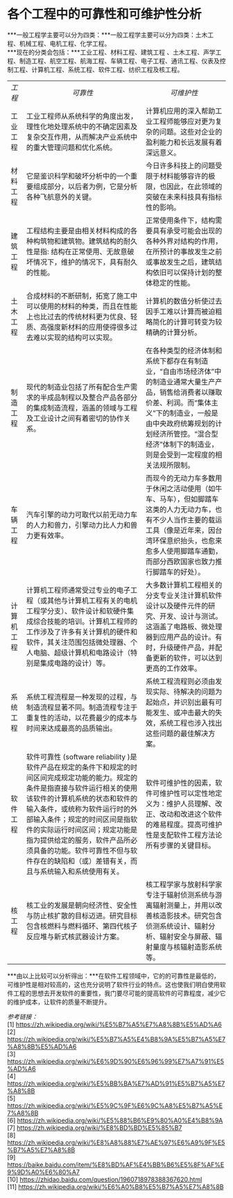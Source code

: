 # 各个工程中的可靠性和可维护性分析 #
***一般工程学主要可以分为四类：***一般工程学主要可以分为四类：土木工程、机械工程、电机工程、化学工程。  
***现在的分类会包括：***工业工程、材料工程、建筑工程 、土木工程、声学工程、制造工程、航空工程、航海工程、车辆工程、电子工程、通讯工程、仪表及控制工程、计算机工程、系统工程、软件工程、纺织工程及核工程。  
<table>
<tbody>
<tr><td><em>工程</em></td><td><em><center>可靠性</em></td><td><em><center>可维护性</em></td></tr>
<tr><td>工业工程</td><td>工业工程师从系统科学的角度出发，理性化地处理系统中的不确定因素及复杂交互作用，从而解决产业系统中的重大管理问题和优化系统。</td><td>计算机应用的深入帮助工业工程师能够应对更为复杂的问题。这些对企业的盈利能力和长远发展有着深远意义。</td></tr>
<tr><td>材料工程</td><td>它是鉴识科学和破坏分析中的一个重要组成部分，以后者为例，它是分析各种飞航意外的关键。</td><td>今日许多科技上的问题受限于材料能够容许的极限，也因此，在此领域的突破在未来科技具有指标性的影响。</td></tr>
<tr><td>建筑工程</td><td>工程结构主要是由相关材料构成的各种构筑物和建筑物。建筑结构的耐久性是指: 结构在正常使用、无故意破坏情况下，维护的情况下，具有耐久的性能。</td><td>正常使用条件下，结构需要具有承受可能会出现的各种外界对结构的作用，在所预计的事故发生之前或事故发生之后，建筑结构依旧可以保持计划的整体稳定的性能。</td></tr>
<tr><td>土木工程</td><td>合成材料的不断研制，拓宽了施工中可以使用的材料的种类，而且在性能上也比过去的传统材料更为优良、轻质、高强度新材料的应用使得很多过去难以实现的结构可以实现。</td><td>计算机的数值分析使过去因手工难以计算而被迫粗略简化的计算可转变为较精确的计算分析。</td></tr>
<tr><td>制造工程</td><td>现代的制造业包括了所有配合生产需求的半成品制程以及整合产品各部分的集成制造流程，涵盖的领域与工程及工业设计之间有着密切的协作关系。</td><td>在各种类型的经济体制和系统下都存在有制造业，“自由市场经济体”中的制造业通常大量生产产品，销售给消费者以赚取价差、利润。而“集体主义”下的制造业，一般是由中央政府统筹规划的计划经济所管控。“混合型经济”体制下的制造业，则是会受到一定程度的相关法规所限制。</td></tr>
<tr><td>车辆工程</td><td>汽车引擎的动力可取代以前无动力车的人力和兽力，引擎动力比人力和兽力更有效率。</td><td>而现今的无动力车多数用于休闲之活动使用（如牛车、马车），但如脚踏车这类的人力无动力车，也有不少人当作主要的载运工具（像是近年来，因台湾环保意织抬头，也愈来愈多人使用脚踏车通勤，而部分西欧国家也致力推行脚踏车的好处）。</td></tr>
<tr><td>计算机工程</td><td>计算机工程师通常受过专业的电子工程（或其他与计算机工程有关的电机工程学分支）、软件设计和软硬件集成综合技能的培训。计算机工程师的工作涉及了许多有关计算机的硬件和软件，其关注范围包括微处理器、个人电脑、超级计算机和电路设计（特别是集成电路的设计）等。</td><td>大多数计算机工程相关的分支专业关注计算机软件设计以及硬件元件的研究、开发、设计与测试。这涵盖了电路板、微处理器到应用产品的设计。有时，升级硬件产品，并配备更新的软件，可以达到更高的工作效率。</td></tr>
<tr><td>系统工程</td><td>系统工程流程是一种发现的过程，与制造流程显著不同。制造流程专注于重复性的活动，以花费最少的成本与时间来达成最高的品质输出。</td><td>系统工程流程则必须由发现实际、待解决的问题为起始点，并识别出最有可能发生、或冲击最大的失效，系统工程也涉入找出这些问题的最佳解决方案。</td></tr>
<tr><td>软件工程</td><td>软件可靠性 (software reliability )是软件产品在规定的条件下和规定的时间区间完成规定功能的能力。规定的条件是指直接与软件运行相关的使用该软件的计算机系统的状态和软件的输入条件，或统称为软件运行时的外部输入条件；规定的时间区间是指软件的实际运行时间区间；规定功能是指为提供给定的服务，软件产品所必须具备的功能。软件可靠性不但与软件存在的缺陷和（或）差错有关，而且与系统输入和系统使用有关。</td><td>软件可维护性的因素，软件可维护性可以定性地定义为：维护人员理解、改正、改动和改进这个软件的难易程度。提高可维护性是支配软件工程方法论所有步骤的关键目标。</td></tr>
<tr><td>核工程</td><td>核工业的发展是朝向经济性、安全性与防止核扩散的目标迈进。研究目标包含核燃料与燃料循环、第四代核子反应堆与新式核武器设计方案。</td><td>核工程学家与放射科学家专注于辐射侦测系统与游离辐射测量上，并用以改善核造影技术。研究包含侦测系统设计、辐射分析、辐射安全与屏蔽、辐射量度与核辐射造影系统等。</td></tr>
</tbody>
</table>  
***由以上比较可以分析得出：***在软件工程领域中，它的的可靠性是最低的，可维护性是相对较高的，这也充分说明了软件行业的特点。这也使我们明白使用软件工程的思想去开发软件的重要性，我门要尽可能的提高软件的可靠程度，减少它的维护成本，让软件的质量不断提升。  
  
*参考链接：*  
[1] https://zh.wikipedia.org/wiki/%E5%B7%A5%E7%A8%8B%E5%AD%A6  
[2] https://zh.wikipedia.org/wiki/%E5%B7%A5%E4%B8%9A%E5%B7%A5%E7%A8%8B%E5%AD%A6  
[3] https://zh.wikipedia.org/wiki/%E6%9D%90%E6%96%99%E7%A7%91%E5%AD%A6  
[4] https://zh.wikipedia.org/wiki/%E5%BB%BA%E7%AD%91%E5%B7%A5%E7%A8%8B  
[5] https://zh.wikipedia.org/wiki/%E5%9C%9F%E6%9C%A8%E5%B7%A5%E7%A8%8B  
[6] https://zh.wikipedia.org/wiki/%E5%88%B6%E9%80%A0%E4%B8%9A  
[7] https://zh.wikipedia.org/wiki/%E8%BD%BD%E5%85%B7  
[8] https://zh.wikipedia.org/wiki/%E8%A8%88%E7%AE%97%E6%A9%9F%E5%B7%A5%E7%A8%8B  
[9] https://baike.baidu.com/item/%E8%BD%AF%E4%BB%B6%E5%8F%AF%E9%9D%A0%E6%80%A7  
[10] https://zhidao.baidu.com/question/1960718978388367620.html  
[11] https://zh.wikipedia.org/wiki/%E6%A0%B8%E5%B7%A5%E7%A8%8B
